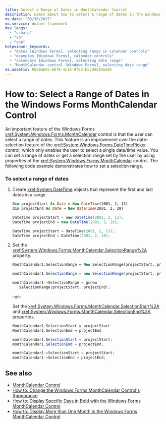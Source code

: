 ```yaml
---
title: Select a Range of Dates in MonthCalendar Control
description: Learn about how to select a range of dates in the Windows Forms MonthCalendar control, which is an improvement over the DateTimePicker control.
ms.date: "03/30/2017"
ms.service: dotnet-framework
dev_langs: 
  - "csharp"
  - "vb"
  - "cpp"
helpviewer_keywords: 
  - "dates [Windows Forms], selecting range in calendar controls"
  - "examples [Windows Forms], calendar controls"
  - "calendars [Windows Forms], selecting date range"
  - "MonthCalendar control [Windows Forms], selecting date range"
ms.assetid: 95d9ab95-b0f8-4c19-9f63-b5cd4593a5d0
---
```

# How to: Select a Range of Dates in the Windows Forms MonthCalendar Control

An important feature of the Windows Forms <xref:System.Windows.Forms.MonthCalendar> control is that the user can select a range of dates. This feature is an improvement over the date-selection feature of the <xref:System.Windows.Forms.DateTimePicker> control, which only enables the user to select a single date/time value. You can set a range of dates or get a selection range set by the user by using properties of the <xref:System.Windows.Forms.MonthCalendar> control. The following code example demonstrates how to set a selection range.

### To select a range of dates

1. Create <xref:System.DateTime> objects that represent the first and last dates in a range.

    ```vb
    Dim projectStart As Date = New DateTime(2001, 2, 13)
    Dim projectEnd As Date = New DateTime(2001, 2, 28)
    ```

    ```csharp
    DateTime projectStart = new DateTime(2001, 2, 13);
    DateTime projectEnd = new DateTime(2001, 2, 28);
    ```

    ```cpp
    DateTime projectStart = DateTime(2001, 2, 13);
    DateTime projectEnd = DateTime(2001, 2, 28);
    ```

2. Set the <xref:System.Windows.Forms.MonthCalendar.SelectionRange%2A> property.

    ```vb
    MonthCalendar1.SelectionRange = New SelectionRange(projectStart, projectEnd)
    ```

    ```csharp
    monthCalendar1.SelectionRange = new SelectionRange(projectStart, projectEnd);
    ```

    ```cpp
    monthCalendar1->SelectionRange = gcnew
       SelectionRange(projectStart, projectEnd);
    ```

     –or–

     Set the <xref:System.Windows.Forms.MonthCalendar.SelectionStart%2A> and <xref:System.Windows.Forms.MonthCalendar.SelectionEnd%2A> properties.

    ```vb
    MonthCalendar1.SelectionStart = projectStart
    MonthCalendar1.SelectionEnd = projectEnd
    ```

    ```csharp
    monthCalendar1.SelectionStart = projectStart;
    monthCalendar1.SelectionEnd = projectEnd;
    ```

    ```cpp
    monthCalendar1->SelectionStart = projectStart;
    monthCalendar1->SelectionEnd = projectEnd;
    ```

## See also

- [MonthCalendar Control](monthcalendar-control-windows-forms.md)
- [How to: Change the Windows Forms MonthCalendar Control's Appearance](how-to-change-monthcalendar-control-appearance.md)
- [How to: Display Specific Days in Bold with the Windows Forms MonthCalendar Control](display-specific-days-in-bold-with-wf-monthcalendar-control.md)
- [How to: Display More than One Month in the Windows Forms MonthCalendar Control](display-more-than-one-month-wf-monthcalendar-control.md)
